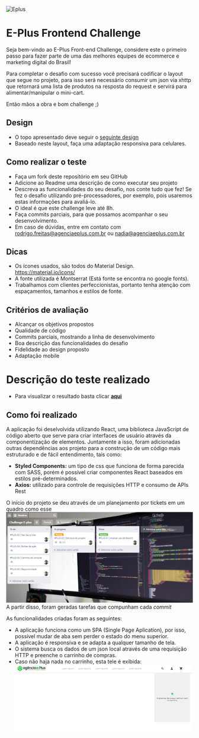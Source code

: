 ![Eplus](https://www.agenciaeplus.com.br/wp-content/themes/eplus/images/agencia-eplus-n-logo.png)

# E-Plus Frontend Challenge

Seja bem-vindo ao E-Plus Front-end Challenge, considere este o primeiro passo para fazer parte de uma das melhores equipes de ecommerce e marketing digital do Brasil!

Para completar o desafio com sucesso você precisará codificar o layout que segue no projeto, para isso será necessário consumir um json via xhttp que retornará uma lista de produtos na resposta do request e servirá para alimentar/manipular o mini-cart.

Então mãos a obra e bom challenge ;)

## Design

- O topo apresentado deve seguir o [seguinte design](https://projects.invisionapp.com/share/NARHXUS6HCF#/357617423_Eplus)
- Baseado neste layout, faça uma adaptação responsiva para celulares.

## Como realizar o teste

- Faça um fork deste repositório em seu GitHub
- Adicione ao Readme uma descrição de como executar seu projeto
- Descreva as funcionalidades do seu desafio, nos conte tudo que fez! Se fez o desafio utilizando pré-processadores, por exemplo, pois usaremos estas informações para avaliá-lo.
- O ideal é que este challenge leve até 8h.
- Faça commits parciais, para que possamos acompanhar o seu desenvolvimento.
- Em caso de dúvidas, entre em contato com rodrigo.freitas@agenciaeplus.com.br ou nadia@agenciaeplus.com.br

## Dicas

- Os ícones usados, são todos do Material Design. https://material.io/icons/
- A fonte utilizada é Montserrat (Está fonte se encontra no google fonts).
- Trabalhamos com clientes perfeccionistas, portanto tenha atenção com espaçamentos, tamanhos e estilos de fonte.

## Critérios de avaliação

- Alcançar os objetivos propostos
- Qualidade de código
- Commits parciais, mostrando a linha de desenvolvimento
- Boa descrição das funcionalidades do desafio
- Fidelidade ao design proposto
- Adaptação mobile

# Descrição do teste realizado

- Para visualizar o resultado basta clicar [**aqui**](https://challenge-eplus-caio.herokuapp.com/)

## Como foi realizado

A aplicação foi deselvolvida utilizando React, uma biblioteca JavaScript de código aberto que serve para criar interfaces de usuário através da componentização de elementos.
Juntamente a isso, foram adicionadas outras dependências aos projeto para a construção de um código mais estruturado e de fácil entendimento, tais como:
- **Styled Components:** um tipo de css que funciona de forma parecida com SASS, porém é possível criar componentes React baseados em estilos pré-determinados.
- **Axios:** utilizado para controle de requisições HTTP e consumo de APIs Rest

O início do projeto se deu através de um planejamento por tickets em um quadro como esse
![board](docs/board.PNG)
A partir disso, foram geradas tarefas que compunham cada _commit_

As funcionalidades criadas foram as seguintes:
- A aplicação funciona como um SPA (Single Page Aplication), por isso, possível mudar de aba sem perder o estado do menu superior.
- A aplicação é responsiva e se adapta a qualquer tamanho de tela.
- O sistema busca os dados de um json local através de uma requisição HTTP e preenche o carrinho de compras.
- Caso não haja nada no carrinho, esta tele é exibida:
![board](docs/carrinho.PNG)
